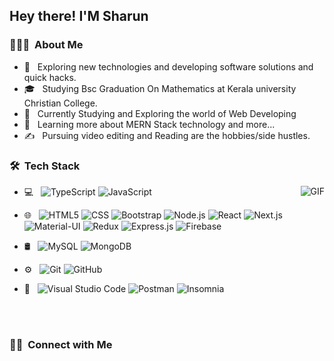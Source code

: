 

<h2> Hey there! I'M Sharun</h2>

<h3> 👨🏻‍💻 &nbsp;About Me </h3>

- 🤔 &nbsp; Exploring new technologies and developing software solutions and quick hacks.
- 🎓 &nbsp; Studying Bsc Graduation On Mathematics at Kerala university Christian College.
- 💼 &nbsp; Currently Studying and Exploring the world of Web Developing
- 🌱 &nbsp; Learning more about MERN Stack technology and more...
- ✍️ &nbsp; Pursuing video editing and Reading are the hobbies/side hustles.

<h3> 🛠 &nbsp;Tech Stack</h3>
<img align="right" alt="GIF" src="https://media.giphy.com/media/836HiJc7pgzy8iNXCn/giphy.gif" />

  

- 💻 &nbsp;
   ![TypeScript](https://img.shields.io/badge/-TypeScript-333333?style=flat&logo=typescript)
   ![JavaScript](https://img.shields.io/badge/-JavaScript-333333?style=flat&logo=javascript)
- 🌐 &nbsp;
  ![HTML5](https://img.shields.io/badge/-HTML5-333333?style=flat&logo=HTML5)
  ![CSS](https://img.shields.io/badge/-CSS-333333?style=flat&logo=CSS3&logoColor=1572B6)
  ![Bootstrap](https://img.shields.io/badge/-Bootstrap-333333?style=flat&logo=bootstrap&logoColor=563D7C)
  ![Node.js](https://img.shields.io/badge/-Node.js-333333?style=flat&logo=node.js)
  ![React](https://img.shields.io/badge/-React-333333?style=flat&logo=react)
  ![Next.js](https://img.shields.io/badge/-Next.js-333333?style=flat&logo=next.js)
  ![Material-UI](https://img.shields.io/badge/-Material_UI-333333?style=flat&logo=material-ui)
  ![Redux](https://img.shields.io/badge/-Redux-333333?style=flat&logo=redux)
  ![Express.js](https://img.shields.io/badge/-Express.js-333333?style=flat&logo=express)
  ![Firebase](https://img.shields.io/badge/-Firebase-333333?style=flat&logo=firebase)


- 🛢 &nbsp;
  ![MySQL](https://img.shields.io/badge/-MySQL-333333?style=flat&logo=mysql)
  ![MongoDB](https://img.shields.io/badge/-MongoDB-333333?style=flat&logo=mongodb)
- ⚙️ &nbsp;
  ![Git](https://img.shields.io/badge/-Git-333333?style=flat&logo=git)
  ![GitHub](https://img.shields.io/badge/-GitHub-333333?style=flat&logo=github)
- 🔧 &nbsp;
  ![Visual Studio Code](https://img.shields.io/badge/-Visual%20Studio%20Code-333333?style=flat&logo=visual-studio-code&logoColor=007ACC)
  ![Postman](https://img.shields.io/badge/-Postman-333333?style=flat&logo=postman)
![Insomnia](https://img.shields.io/badge/-Insomnia-333333?style=flat&logo=insomnia)

 
<br/>

<a href="https://github.com/sharundas/">
<!--   <img height="180em" src="https://github-readme-stats.vercel.app/api?username=AVS1508&theme=buefy&show_icons=true" />
  <img height="180em" src="https://github-readme-stats.vercel.app/api/top-langs/?username=AVS1508&theme=buefy&layout=compact" /> -->
</a>

<br/>

<h3> 🤝🏻 &nbsp;Connect with Me </h3>

